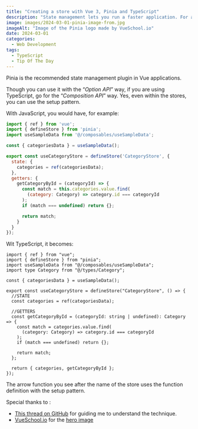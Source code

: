 ```yaml
---
title: "Creating a store with Vue 3, Pinia and TypeScript"
description: "State management lets you run a faster application. For a while now, Pinia has replaced Vuex in Vue applications. And with Pinia, it’s time to embrace the Composition API, even within the stores."
image: images/2024-03-01-pinia-image-from.jpg
imageAlt: "Image of the Pinia logo made by VueSchool.io"
date: 2024-03-01
categories:
  - Web Development
tags:
  - TypeScript
  - Tip Of The Day
---
```


Pinia is the recommended state management plugin in Vue applications.

Though you can use it with the “_Option API_” way, if you are using TypeScript, go for the “_Composition API_” way. Yes, even within the stores, you can use the setup pattern.

With JavaScript, you would have, for example:

```jsx
import { ref } from 'vue';
import { defineStore } from 'pinia';
import useSampleData from '@/composables/useSampleData';

const { categoriesData } = useSampleData();

export const useCategoryStore = defineStore('CategoryStore', {
  state: {
    categories = ref(categoriesData);
  },
  getters: {
    getCategoryById = (categoryId) => {
      const match = this.categories.value.find(
        (category: Category) => category.id === categoryId
      );
      if (match === undefined) return {};

      return match;
    }
  }
});
```

Wit TypeScript, it becomes:

```tsx
import { ref } from "vue";
import { defineStore } from "pinia";
import useSampleData from "@/composables/useSampleData";
import type Category from "@/types/Category";

const { categoriesData } = useSampleData();

export const useCategoryStore = defineStore("CategoryStore", () => {
  //STATE
  const categories = ref(categoriesData);

  //GETTERS
  const getCategoryById = (categoryId: string | undefined): Category => {
    const match = categories.value.find(
      (category: Category) => category.id === categoryId
    );
    if (match === undefined) return {};

    return match;
  };

  return { categories, getCategoryById };
});
```

The arrow function you see after the name of the store uses the function definition with the setup pattern.

Special thanks to :

- [This thread on GitHub](https://github.com/vuejs/pinia/discussions/983#discussioncomment-2045733) for guiding me to understand the technique.
- [VueSchool.io](https://vueschool.io/) for the [hero image](https://github.com/vueschool/pinia-the-enjoyable-vue-store)
